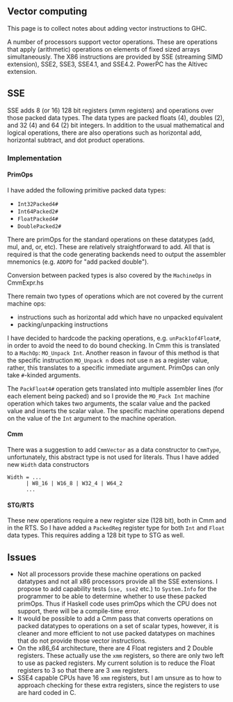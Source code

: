 ## Vector computing


This page is to collect notes about adding vector instructions to GHC.


A number of processors support vector operations.
These are operations that apply (arithmetic) operations on elements of fixed sized arrays simultaneously.
The X86 instructions are provided by SSE (streaming SIMD extension), SSE2, SSE3, SSE4.1, and SSE4.2.
PowerPC has the Altivec extension.

## SSE


SSE adds 8 (or 16) 128 bit registers (xmm registers) and operations over those packed data types.  The data types are packed floats (4), doubles (2), and 32 (4) and 64 (2) bit integers.  In addition to the usual mathematical and logical operations, there are also operations such as horizontal add, horizontal subtract, and dot product operations.

### Implementation

#### PrimOps


I have added the following primitive packed data types:

- `Int32Packed4#`
- `Int64Packed2#`
- `FloatPacked4#`
- `DoublePacked2#`


There are primOps for the standard operations on these datatypes (add, mul, and, or, etc).  These are relatively straightforward to add.  All that is required is that the code generating backends need to output the assembler mnemonics (e.g. `ADDPD` for "add packed double").


Conversion between packed types is also covered by the `MachineOps` in CmmExpr.hs


There remain two types of operations which are not covered by the current machine ops:

- instructions such as horizontal add which have no unpacked equivalent
- packing/unpacking instructions 


I have decided to hardcode the packing operations, e.g. `unPack1of4Float#`, in order to avoid the need to do bound checking.  In Cmm this is translated to a `MachOp`: `MO_Unpack Int`.  Another reason in favour of this method is that the specific instruction `MO_Unpack n` does not use n as a register value, rather, this translates to a specific immediate argument.  PrimOps can only take `#`-kinded arguments.


The `PackFloat4#` operation gets translated into multiple assembler lines (for each element being packed) and so I provide the `MO_Pack Int` machine operation which takes two arguments, the scalar value and the packed value and inserts the scalar value.  The specific machine operations depend on the value of the `Int` argument to the machine operation.

#### Cmm


There was a suggestion to add `CmmVector` as a data constructor to `CmmType`, unfortunately, this abstract type is not used for literals.  Thus I have added new `Width` data constructors

```wiki
Width = ...
      | W8_16 | W16_8 | W32_4 | W64_2
      ...
```

#### STG/RTS


These new operations require a new register size (128 bit), both in Cmm and in the RTS.  So I have added a `PackedReg` register type for both `Int` and `Float` data types.  This requires adding a 128 bit type to STG as well.

## Issues

- Not all processors provide these machine operations on packed datatypes and not all x86 processors provide all the SSE extensions.  I propose to add capability tests (`sse, sse2` etc.) to `System.Info` for the programmer to be able to determine whether to use these packed primOps.  Thus if Haskell code uses primOps which the CPU does not support, there will be a compile-time error.
- It would be possible to add a Cmm pass that converts operations on packed datatypes to operations on a set of scalar types, however, it is cleaner and more efficient to not use packed datatypes on machines that do not provide those vector instructions.
- On the x86_64 architecture, there are 4 Float registers and 2 Double registers.  These actually use the `xmm` registers, so there are only two left to use as packed registers.  My current solution is to reduce the Float registers to 3 so that there are 3 `xmm` registers.
- SSE4 capable CPUs have 16 `xmm` registers, but I am unsure as to how to approach checking for these extra registers, since the registers to use are hard coded in C.
